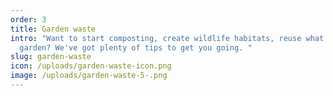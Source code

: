 ```yaml
---
order: 3
title: Garden waste
intro: "Want to start composting, create wildlife habitats, reuse what's in your
  garden? We've got plenty of tips to get you going. "
slug: garden-waste
icon: /uploads/garden-waste-icon.png
image: /uploads/garden-waste-5-.png
---
```

